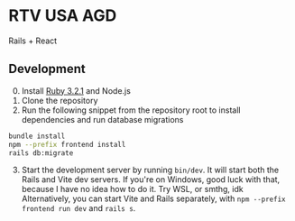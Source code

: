 # RTV USA AGD
Rails + React

## Development
0. Install [Ruby 3.2.1](https://www.ruby-lang.org/en/documentation/installation/) and Node.js
1. Clone the repository
2. Run the following snippet from the repository root to install dependencies and run database migrations
```sh
bundle install
npm --prefix frontend install
rails db:migrate
```
3. Start the development server by running `bin/dev`. It will start both the Rails and Vite dev servers. If you're on Windows, good luck with that, because I have no idea how to do it. Try WSL, or smthg, idk  
   Alternatively, you can start Vite and Rails separately, with `npm --prefix frontend run dev` and `rails s`.
